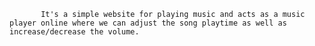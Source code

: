            It's a simple website for playing music and acts as a music player online where we can adjust the song playtime as well as increase/decrease the volume.
